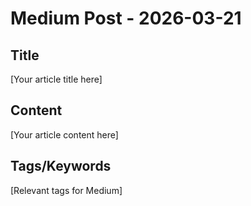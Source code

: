 # Medium Post - 2026-03-21

## Title
[Your article title here]

## Content
[Your article content here]

## Tags/Keywords
[Relevant tags for Medium]
